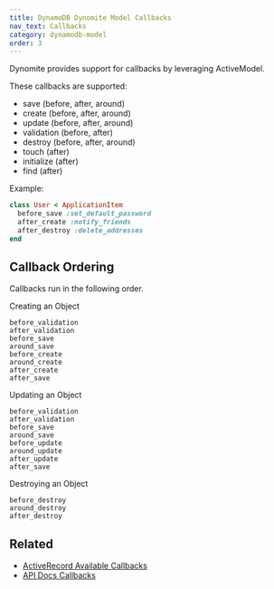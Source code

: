 ```yaml
---
title: DynamoDB Dynomite Model Callbacks
nav_text: Callbacks
category: dynamodb-model
order: 3
---
```


Dynomite provides support for callbacks by leveraging ActiveModel.

These callbacks are supported:

* save (before, after, around)
* create (before, after, around)
* update (before, after, around)
* validation (before, after)
* destroy (before, after, around)
* touch (after)
* initialize (after)
* find (after)

Example:

```ruby
class User < ApplicationItem
  before_save :set_default_password
  after_create :notify_friends
  after_destroy :delete_addresses
end
```

## Callback Ordering

Callbacks run in the following order.

Creating an Object

    before_validation
    after_validation
    before_save
    around_save
    before_create
    around_create
    after_create
    after_save

Updating an Object

    before_validation
    after_validation
    before_save
    around_save
    before_update
    around_update
    after_update
    after_save

Destroying an Object

    before_destroy
    around_destroy
    after_destroy

## Related

- [ActiveRecord Available Callbacks](https://guides.rubyonrails.org/active_record_callbacks.html#available-callbacks)
- [API Docs Callbacks](https://api.rubyonrails.org/classes/ActiveRecord/Callbacks.html)
